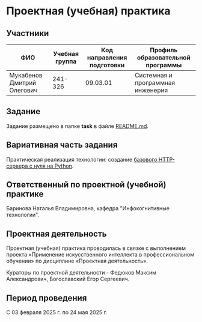 # Проектная (учебная) практика

## Участники

| ФИО | Учебная группа | Код направления подготовки | Профиль образовательной программы |
|-|-|-|-|
| Мукабенов Дмитрий Олегович |241-326|09.03.01|Системная и программная инженерия|


## Задание

Задание размещено в папке **task** в файле [README.md](task/README.md).

## Вариативная часть задания

Практическая реализация технологии: создание [базового HTTP-сервера с нуля на Python](https://joaoventura.net/blog/2017/python-webserver/).

## Ответственный по проектной (учебной) практике

Баринова Наталья Владимировна, кафедра "Инфокогнитивные технологии".

## Проектная деятельность

Проектная (учебная) практика проводилась в связке с выполнением проекта «Применение искусственного интеллекта в профессиональном обучении» по дисциплине «Проектная деятельность».

Кураторы по проектной деятельности - Федюков Максим Александрович, Богославский Егор Сергеевич.

## Период проведения

С 03 февраля 2025 г. по 24 мая 2025 г. 
